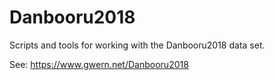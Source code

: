 # Danbooru2018
Scripts and tools for working with the Danbooru2018 data set.

See:
https://www.gwern.net/Danbooru2018